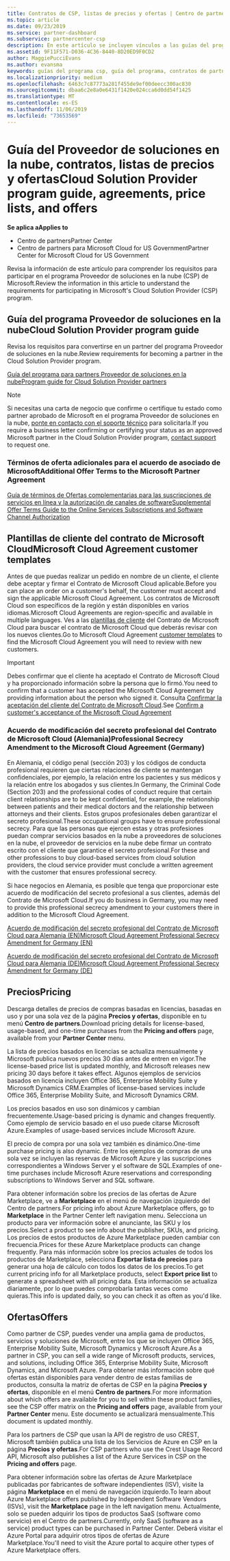 ```yaml
---
title: Contratos de CSP, listas de precios y ofertas | Centro de partners
ms.topic: article
ms.date: 09/23/2019
ms.service: partner-dashboard
ms.subservice: partnercenter-csp
description: En este artículo se incluyen vínculos a las guías del programa Proveedor de soluciones en la nube, contratos de partner, contratos de clientes, listas de precios y ofertas.
ms.assetid: 9F11F571-D036-4C36-8440-8D20ED9F0CD2
author: MaggiePucciEvans
ms.author: evansma
keywords: guías del programa csp, guía del programa, contratos de partners, contratos de clientes, listas de precios, ofertas
ms.localizationpriority: medium
ms.openlocfilehash: 6463c7c87773a281f455de9ef00deecc300ac830
ms.sourcegitcommit: dbaa6c2e8a0e6431f1420e024cca6d0dd54f1425
ms.translationtype: MT
ms.contentlocale: es-ES
ms.lasthandoff: 11/06/2019
ms.locfileid: "73653569"
---
```

# <a name="cloud-solution-provider-program-guide-agreements-price-lists-and-offers"></a><span data-ttu-id="e834b-104">Guía del Proveedor de soluciones en la nube, contratos, listas de precios y ofertas</span><span class="sxs-lookup"><span data-stu-id="e834b-104">Cloud Solution Provider program guide, agreements, price lists, and offers</span></span>

<span data-ttu-id="e834b-105">**Se aplica a**</span><span class="sxs-lookup"><span data-stu-id="e834b-105">**Applies to**</span></span>

-  <span data-ttu-id="e834b-106">Centro de partners</span><span class="sxs-lookup"><span data-stu-id="e834b-106">Partner Center</span></span>
-  <span data-ttu-id="e834b-107">Centro de partners para Microsoft Cloud for US Government</span><span class="sxs-lookup"><span data-stu-id="e834b-107">Partner Center for Microsoft Cloud for US Government</span></span>


<span data-ttu-id="e834b-108">Revisa la información de este artículo para comprender los requisitos para participar en el programa Proveedor de soluciones en la nube (CSP) de Microsoft.</span><span class="sxs-lookup"><span data-stu-id="e834b-108">Review the information in this article to understand the requirements for participating in Microsoft's Cloud Solution Provider (CSP) program.</span></span>

## <a name="cloud-solution-provider-program-guide"></a><span data-ttu-id="e834b-109">Guía del programa Proveedor de soluciones en la nube</span><span class="sxs-lookup"><span data-stu-id="e834b-109">Cloud Solution Provider program guide</span></span>

<span data-ttu-id="e834b-110">Revisa los requisitos para convertirse en un partner del programa Proveedor de soluciones en la nube.</span><span class="sxs-lookup"><span data-stu-id="e834b-110">Review requirements for becoming a partner in the Cloud Solution Provider program.</span></span>

[<span data-ttu-id="e834b-111">Guía del programa para partners Proveedor de soluciones en la nube</span><span class="sxs-lookup"><span data-stu-id="e834b-111">Program guide for Cloud Solution Provider partners</span></span>](https://go.microsoft.com/fwlink/p/?LinkId=617100)

>[!Note]
><span data-ttu-id="e834b-112">Si necesitas una carta de negocio que confirme o certifique tu estado como partner aprobado de Microsoft en el programa Proveedor de soluciones en la nube, [ponte en contacto con el soporte técnico](https://partner.microsoft.com/pcv/servicerequests/create) para solicitarla.</span><span class="sxs-lookup"><span data-stu-id="e834b-112">If you require a business letter confirming or certifying your status as an approved Microsoft partner in the Cloud Solution Provider program, [contact support](https://partner.microsoft.com/pcv/servicerequests/create) to request one.</span></span>

### <a name="additional-offer-terms-to-the-microsoft-partner-agreement"></a><span data-ttu-id="e834b-113">Términos de oferta adicionales para el acuerdo de asociado de Microsoft</span><span class="sxs-lookup"><span data-stu-id="e834b-113">Additional Offer Terms to the Microsoft Partner Agreement</span></span>

[<span data-ttu-id="e834b-114">Guía de términos de Ofertas complementarias para las suscripciones de servicios en línea y la autorización de canales de software</span><span class="sxs-lookup"><span data-stu-id="e834b-114">Supplemental Offer Terms Guide to the Online Services Subscriptions and Software Channel Authorization</span></span>](https://query.prod.cms.rt.microsoft.com/cms/api/am/binary/RE3NOo7)

## <a name="microsoft-cloud-agreement-customer-templates"></a><span data-ttu-id="e834b-115">Plantillas de cliente del contrato de Microsoft Cloud</span><span class="sxs-lookup"><span data-stu-id="e834b-115">Microsoft Cloud Agreement customer templates</span></span>

<span data-ttu-id="e834b-116">Antes de que puedas realizar un pedido en nombre de un cliente, el cliente debe aceptar y firmar el Contrato de Microsoft Cloud aplicable.</span><span class="sxs-lookup"><span data-stu-id="e834b-116">Before you can place an order on a customer's behalf, the customer must accept and sign the applicable Microsoft Cloud Agreement.</span></span> <span data-ttu-id="e834b-117">Los contratos de Microsoft Cloud son específicos de la región y están disponibles en varios idiomas.</span><span class="sxs-lookup"><span data-stu-id="e834b-117">Microsoft Cloud Agreements are region-specific and available in multiple languages.</span></span> <span data-ttu-id="e834b-118">Ves a las [plantillas de cliente](agreements.md) del Contrato de Microsoft Cloud para buscar el contrato de Microsoft Cloud que deberás revisar con los nuevos clientes.</span><span class="sxs-lookup"><span data-stu-id="e834b-118">Go to Microsoft Cloud Agreement [customer templates](agreements.md) to find the Microsoft Cloud Agreement you will need to review with new customers.</span></span>

>[!IMPORTANT]
><span data-ttu-id="e834b-119">Debes confirmar que el cliente ha aceptado el Contrato de Microsoft Cloud y ha proporcionado información sobre la persona que lo firmó.</span><span class="sxs-lookup"><span data-stu-id="e834b-119">You need to confirm that a customer has accepted the Microsoft Cloud Agreement by providing information about the person who signed it.</span></span> <span data-ttu-id="e834b-120">Consulta [Confirmar la aceptación del cliente del Contrato de Microsoft Cloud](confirm-consent.md).</span><span class="sxs-lookup"><span data-stu-id="e834b-120">See [Confirm a customer's acceptance of the Microsoft Cloud Agreement](confirm-consent.md)</span></span> 

### <a name="professional-secrecy-amendment-to-the-microsoft-cloud-agreement-germany"></a><span data-ttu-id="e834b-121">Acuerdo de modificación del secreto profesional del Contrato de Microsoft Cloud (Alemania)</span><span class="sxs-lookup"><span data-stu-id="e834b-121">Professional Secrecy Amendment to the Microsoft Cloud Agreement (Germany)</span></span>

<span data-ttu-id="e834b-122">En Alemania, el código penal (sección 203) y los códigos de conducta profesional requieren que ciertas relaciones de cliente se mantengan confidenciales, por ejemplo, la relación entre los pacientes y sus médicos y la relación entre los abogados y sus clientes.</span><span class="sxs-lookup"><span data-stu-id="e834b-122">In Germany, the Criminal Code (Section 203) and the professional codes of conduct require that certain client relationships are to be kept confidential, for example, the relationship between patients and their medical doctors and the relationship between attorneys and their clients.</span></span> <span data-ttu-id="e834b-123">Estos grupos profesionales deben garantizar el secreto profesional.</span><span class="sxs-lookup"><span data-stu-id="e834b-123">These occupational groups have to ensure professional secrecy.</span></span> <span data-ttu-id="e834b-124">Para que las personas que ejercen estas y otras profesiones puedan comprar servicios basados en la nube a proveedores de soluciones en la nube, el proveedor de servicios en la nube debe firmar un contrato escrito con el cliente que garantice el secreto profesional.</span><span class="sxs-lookup"><span data-stu-id="e834b-124">For these and other professions to buy cloud-based services from cloud solution providers, the cloud service provider must conclude a written agreement with the customer that ensures professional secrecy.</span></span>

<span data-ttu-id="e834b-125">Si hace negocios en Alemania, es posible que tenga que proporcionar este acuerdo de modificación del secreto profesional a sus clientes, además del Contrato de Microsoft Cloud.</span><span class="sxs-lookup"><span data-stu-id="e834b-125">If you do business in Germany, you may need to provide this professional secrecy amendment to your customers there in addition to the Microsoft Cloud Agreement.</span></span>

[<span data-ttu-id="e834b-126">Acuerdo de modificación del secreto profesional del Contrato de Microsoft Cloud para Alemania (EN)</span><span class="sxs-lookup"><span data-stu-id="e834b-126">Microsoft Cloud Agreement Professional Secrecy Amendment for Germany (EN)</span></span>](https://go.microsoft.com/fwlink/?linkid=2030827&clcid=0x409)

[<span data-ttu-id="e834b-127">Acuerdo de modificación del secreto profesional del Contrato de Microsoft Cloud para Alemania (DE)</span><span class="sxs-lookup"><span data-stu-id="e834b-127">Microsoft Cloud Agreement Professional Secrecy Amendment for Germany (DE)</span></span>](https://go.microsoft.com/fwlink/?linkid=2030827&clcid=0x407)

## <a name="pricing"></a><span data-ttu-id="e834b-128">Precios</span><span class="sxs-lookup"><span data-stu-id="e834b-128">Pricing</span></span>

<span data-ttu-id="e834b-129">Descarga detalles de precios de compras basadas en licencias, basadas en uso y por una sola vez de la página **Precios y ofertas**, disponible en tu menú **Centro de partners**.</span><span class="sxs-lookup"><span data-stu-id="e834b-129">Download pricing details for license-based, usage-based, and one-time purchases from the **Pricing and offers** page, available from your **Partner Center** menu.</span></span>

<span data-ttu-id="e834b-130">La lista de precios basados en licencias se actualiza mensualmente y Microsoft publica nuevos precios 30 días antes de entren en vigor.</span><span class="sxs-lookup"><span data-stu-id="e834b-130">The license-based price list is updated monthly, and Microsoft releases new pricing 30 days before it takes effect.</span></span> <span data-ttu-id="e834b-131">Algunos ejemplos de servicios basados en licencia incluyen Office 365, Enterprise Mobility Suite y Microsoft Dynamics CRM.</span><span class="sxs-lookup"><span data-stu-id="e834b-131">Examples of license-based services include Office 365, Enterprise Mobility Suite, and Microsoft Dynamics CRM.</span></span> 

<span data-ttu-id="e834b-132">Los precios basados en uso son dinámicos y cambian frecuentemente.</span><span class="sxs-lookup"><span data-stu-id="e834b-132">Usage-based pricing is dynamic and changes frequently.</span></span> <span data-ttu-id="e834b-133">Como ejemplo de servicio basado en el uso puede citarse Microsoft Azure.</span><span class="sxs-lookup"><span data-stu-id="e834b-133">Examples of usage-based services include Microsoft Azure.</span></span>

<span data-ttu-id="e834b-134">El precio de compra por una sola vez también es dinámico.</span><span class="sxs-lookup"><span data-stu-id="e834b-134">One-time purchase pricing is also dynamic.</span></span> <span data-ttu-id="e834b-135">Entre los ejemplos de compras de una sola vez se incluyen las reservas de Microsoft Azure y las suscripciones correspondientes a Windows Server y el software de SQL.</span><span class="sxs-lookup"><span data-stu-id="e834b-135">Examples of one-time purchases include Microsoft Azure reservations and corresponding subscriptions to Windows Server and SQL software.</span></span>

<span data-ttu-id="e834b-136">Para obtener información sobre los precios de las ofertas de Azure Marketplace, ve a **Marketplace** en el menú de navegación izquierdo del Centro de partners.</span><span class="sxs-lookup"><span data-stu-id="e834b-136">For pricing info about Azure Marketplace offers, go to **Marketplace** in the Partner Center left navigation menu.</span></span> <span data-ttu-id="e834b-137">Selecciona un producto para ver información sobre el anunciante, las SKU y los precios.</span><span class="sxs-lookup"><span data-stu-id="e834b-137">Select a product to see info about the publisher, SKUs, and pricing.</span></span> <span data-ttu-id="e834b-138">Los precios de estos productos de Azure Marketplace pueden cambiar con frecuencia.</span><span class="sxs-lookup"><span data-stu-id="e834b-138">Prices for these Azure Marketplace products can change frequently.</span></span> <span data-ttu-id="e834b-139">Para más información sobre los precios actuales de todos los productos de Marketplace, selecciona **Exportar lista de precios** para generar una hoja de cálculo con todos los datos de los precios.</span><span class="sxs-lookup"><span data-stu-id="e834b-139">To get current pricing info for all Marketplace products, select **Export price list** to generate a spreadsheet with all pricing data.</span></span> <span data-ttu-id="e834b-140">Esta información se actualiza diariamente, por lo que puedes comprobarla tantas veces como quieras.</span><span class="sxs-lookup"><span data-stu-id="e834b-140">This info is updated daily, so you can check it as often as you'd like.</span></span>

## <a name="offers"></a><span data-ttu-id="e834b-141">Ofertas</span><span class="sxs-lookup"><span data-stu-id="e834b-141">Offers</span></span>

<span data-ttu-id="e834b-142">Como partner de CSP, puedes vender una amplia gama de productos, servicios y soluciones de Microsoft, entre los que se incluyen Office 365, Enterprise Mobility Suite, Microsoft Dynamics y Microsoft Azure.</span><span class="sxs-lookup"><span data-stu-id="e834b-142">As a partner in CSP, you can sell a wide range of Microsoft products, services, and solutions, including Office 365, Enterprise Mobility Suite, Microsoft Dynamics, and Microsoft Azure.</span></span> <span data-ttu-id="e834b-143">Para obtener más información sobre qué ofertas están disponibles para vender dentro de estas familias de productos, consulta la matriz de ofertas de CSP en la página **Precios y ofertas**, disponible en el menú **Centro de partners**.</span><span class="sxs-lookup"><span data-stu-id="e834b-143">For more information about which offers are available for you to sell within these product families, see the CSP offer matrix on the **Pricing and offers** page, available from your **Partner Center** menu.</span></span> <span data-ttu-id="e834b-144">Este documento se actualizará mensualmente.</span><span class="sxs-lookup"><span data-stu-id="e834b-144">This document is updated monthly.</span></span>

<span data-ttu-id="e834b-145">Para los partners de CSP que usan la API de registro de uso CREST, Microsoft también publica una lista de los Servicios de Azure en CSP en la página **Precios y ofertas**.</span><span class="sxs-lookup"><span data-stu-id="e834b-145">For CSP partners who use the Crest Usage Record API, Microsoft also publishes a list of the Azure Services in CSP on the **Pricing and offers** page.</span></span>

<span data-ttu-id="e834b-146">Para obtener información sobre las ofertas de Azure Marketplace publicadas por fabricantes de software independientes (ISV), visite la página **Marketplace** en el menú de navegación izquierdo.</span><span class="sxs-lookup"><span data-stu-id="e834b-146">To learn about Azure Marketplace offers published by Independent Software Vendors  (ISVs), visit the **Marketplace** page in the left navigation menu.</span></span> <span data-ttu-id="e834b-147">Actualmente, solo se pueden adquirir los tipos de productos SaaS (software como servicio) en el Centro de partners.</span><span class="sxs-lookup"><span data-stu-id="e834b-147">Currently, only SaaS (software as a service) product types can be purchased in Partner Center.</span></span> <span data-ttu-id="e834b-148">Deberá visitar el Azure Portal para adquirir otros tipos de ofertas de Azure Marketplace.</span><span class="sxs-lookup"><span data-stu-id="e834b-148">You'll need to visit the Azure portal to acquire other types of Azure Marketplace offers.</span></span>
